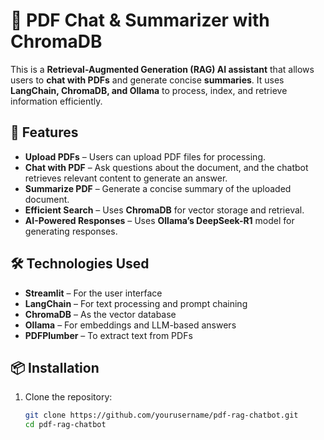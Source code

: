 # 📄 PDF Chat & Summarizer with ChromaDB  

This is a **Retrieval-Augmented Generation (RAG) AI assistant** that allows users to **chat with PDFs** and generate concise **summaries**. It uses **LangChain, ChromaDB, and Ollama** to process, index, and retrieve information efficiently.

## 🚀 Features  
- **Upload PDFs** – Users can upload PDF files for processing.  
- **Chat with PDF** – Ask questions about the document, and the chatbot retrieves relevant content to generate an answer.  
- **Summarize PDF** – Generate a concise summary of the uploaded document.  
- **Efficient Search** – Uses **ChromaDB** for vector storage and retrieval.  
- **AI-Powered Responses** – Uses **Ollama’s DeepSeek-R1** model for generating responses.

## 🛠️ Technologies Used  
- **Streamlit** – For the user interface  
- **LangChain** – For text processing and prompt chaining  
- **ChromaDB** – As the vector database  
- **Ollama** – For embeddings and LLM-based answers  
- **PDFPlumber** – To extract text from PDFs  

## 📦 Installation  
1. Clone the repository:  
   ```sh
   git clone https://github.com/yourusername/pdf-rag-chatbot.git
   cd pdf-rag-chatbot
